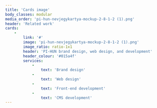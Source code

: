 ```yaml
---
title: 'Cards image'
body_classes: modular
media_order: 'pi-hun-nevjegykartya-mockup-2-8-1-2 (1).png'
header: 'Related work'
cards:
    -
        link: '#'
        image: 'pi-hun-nevjegykartya-mockup-2-8-1-2 (1).png'
        image_ratio: ratio-1x1
        header: 'PI-HUN brand design, web design, and development'
        header_colour: '#015a4f'
        services:
            -
                text: 'Brand design'
            -
                text: 'Web design'
            -
                text: 'Front-end development'
            -
                text: 'CMS development'
---
```


